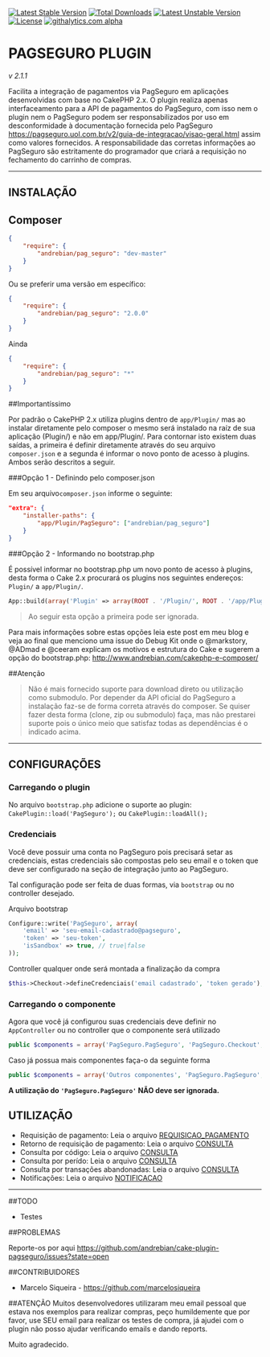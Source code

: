 [![Latest Stable Version](https://poser.pugx.org/andrebian/pag_seguro/v/stable.png)](https://packagist.org/packages/andrebian/pag_seguro) [![Total Downloads](https://poser.pugx.org/andrebian/pag_seguro/downloads.png)](https://packagist.org/packages/andrebian/pag_seguro) [![Latest Unstable Version](https://poser.pugx.org/andrebian/pag_seguro/v/unstable.png)](https://packagist.org/packages/andrebian/pag_seguro) [![License](https://poser.pugx.org/andrebian/pag_seguro/license.png)](https://packagist.org/packages/andrebian/pag_seguro)
[![githalytics.com alpha](https://cruel-carlota.pagodabox.com/8d4bc51766116b27f682121865660505 "githalytics.com")](http://githalytics.com/andrebian/cake-plugin-pagseguro)

# PAGSEGURO PLUGIN
_v 2.1.1_


Facilita a integração de pagamentos via PagSeguro em aplicações desenvolvidas com base no CakePHP 2.x.
O plugin realiza apenas interfaceamento para a API de pagamentos do PagSeguro, com
isso nem o plugin nem o PagSeguro podem ser responsabilizados por uso em desconformidade à documentação fornecida pelo PagSeguro <https://pagseguro.uol.com.br/v2/guia-de-integracao/visao-geral.html> assim como valores fornecidos. A responsabilidade das corretas informações ao PagSeguro são estritamente do programador que criará a requisição no fechamento do carrinho de compras.

____________________

## INSTALAÇÃO

Composer
---------------
```json
{
    "require": {
        "andrebian/pag_seguro": "dev-master"
    }
}
```
Ou se preferir uma versão em específico:

```json
{
    "require": {
        "andrebian/pag_seguro": "2.0.0"
    }
}
```

Ainda

```json
{
    "require": {
        "andrebian/pag_seguro": "*"
    }
}
```

##Importantíssimo

Por padrão o CakePHP 2.x utiliza plugins dentro de `app/Plugin/` mas ao instalar diretamente 
pelo composer o mesmo será instalado na raíz de sua aplicação (Plugin/) e não em app/Plugin/. 
Para contornar isto existem duas saídas, a primeira é definir diretamente através do seu arquivo 
`composer.json` e a segunda é informar o novo ponto de acesso à plugins. Ambos serão descritos a seguir.

###Opção 1 - Definindo pelo composer.json

Em seu arquivo`composer.json` informe o seguinte:

```json
"extra": {
    "installer-paths": {
        "app/Plugin/PagSeguro": ["andrebian/pag_seguro"]
    }
}
```

###Opção 2 - Informando no bootstrap.php 

É possível informar no bootstrap.php um novo ponto de acesso à plugins, desta forma o Cake 2.x 
procurará os plugins nos seguintes endereços: `Plugin/` a `app/Plugin/`.

```php
App::build(array('Plugin' => array(ROOT . '/Plugin/', ROOT . '/app/Plugin/')));
```

> Ao seguir esta opção a primeira pode ser ignorada.


Para mais informações sobre estas opções leia este post em meu blog e veja ao final que 
menciono uma issue do Debug Kit onde o @markstory, @ADmad e @ceeram explicam os motivos e estrutura do Cake e sugerem a opção do bootstrap.php: http://www.andrebian.com/cakephp-e-composer/ 

##Atenção
> Não é mais fornecido suporte para download direto ou utilização como submodulo. Por depender da API oficial do PagSeguro a instalação faz-se de forma correta através do composer. Se quiser fazer desta forma (clone, zip ou submodulo) faça, mas não prestarei suporte pois o único meio que satisfaz todas as dependências é o indicado acima.

_________________________

## CONFIGURAÇÕES


### Carregando o plugin

No arquivo `bootstrap.php` adicione o suporte ao plugin:
`CakePlugin::load('PagSeguro');` ou `CakePlugin::loadAll();`


### Credenciais

Você deve possuir uma conta no PagSeguro pois precisará setar as credenciais,
estas credenciais são compostas pelo seu email e o token que deve ser configurado na seção de integração
junto ao PagSeguro.

Tal configuração pode ser feita de duas formas, via `bootstrap` ou no controller desejado.

Arquivo bootstrap
```php
Configure::write('PagSeguro', array(
    'email' => 'seu-email-cadastrado@pagseguro',
    'token' => 'seu-token',
    'isSandbox' => true, // true|false
));
```        


Controller qualquer onde será montada a finalização da compra
```php
$this->Checkout->defineCredenciais('email cadastrado', 'token gerado');
```


### Carregando o componente


Agora que você já configurou suas credenciais deve definir no `AppController` ou no controller
que o componente será utilizado

```php
public $components = array('PagSeguro.PagSeguro', 'PagSeguro.Checkout', 'PagSeguro.Retorno');
```


Caso já possua mais componentes faça-o da seguinte forma

```php
public $components = array('Outros componentes', 'PagSeguro.PagSeguro', 'PagSeguro.Checkout', 'PagSeguro.Retorno');
```


**A utilização do `'PagSeguro.PagSeguro'` NÃO deve ser ignorada.**


## UTILIZAÇÃO


* Requisição de pagamento: Leia o arquivo [REQUISICAO_PAGAMENTO][1]
* Retorno de requisição de pagamento: Leia o arquivo [CONSULTA][2]
* Consulta por código: Leia o arquivo [CONSULTA][3]
* Consulta por perído: Leia o arquivo [CONSULTA][4]
* Consulta por transações abandonadas: Leia o arquivo [CONSULTA][5]
* Notificações: Leia o arquivo [NOTIFICACAO][6]

______________


##TODO

* Testes


##PROBLEMAS

Reporte-os por aqui https://github.com/andrebian/cake-plugin-pagseguro/issues?state=open

##CONTRIBUIDORES

* Marcelo Siqueira - https://github.com/marcelosiqueira


##ATENÇÃO
Muitos desenvolvedores utilizaram meu email pessoal que estava nos exemplos para realizar compras, peço humildemente que por favor, use SEU email para realizar os testes de compra, já ajudei com o plugin não posso ajudar verificando emails e dando reports.

Muito agradecido.


  [1]: https://github.com/andrebian/cake-plugin-pagseguro/blob/master/REQUISICAO_PAGAMENTO.md
  [2]: https://github.com/andrebian/cake-plugin-pagseguro/blob/master/CONSULTA.md
  [3]: https://github.com/andrebian/cake-plugin-pagseguro/blob/master/CONSULTA.md
  [4]: https://github.com/andrebian/cake-plugin-pagseguro/blob/master/CONSULTA.md
  [5]: https://github.com/andrebian/cake-plugin-pagseguro/blob/master/CONSULTA.md
  [6]: https://github.com/andrebian/cake-plugin-pagseguro/blob/master/NOTIFICACAO.md

